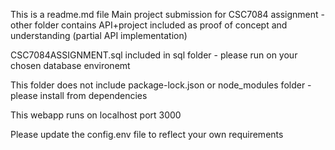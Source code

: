 This is a readme.md file
Main project submission for CSC7084 assignment - other folder contains API+project included as proof of concept and understanding (partial API implementation)

CSC7084ASSIGNMENT.sql included in sql folder - please run on your chosen database environemt

This folder does not include package-lock.json or node_modules folder - please install from dependencies

This webapp runs on localhost port 3000

Please update the config.env file to reflect your own requirements